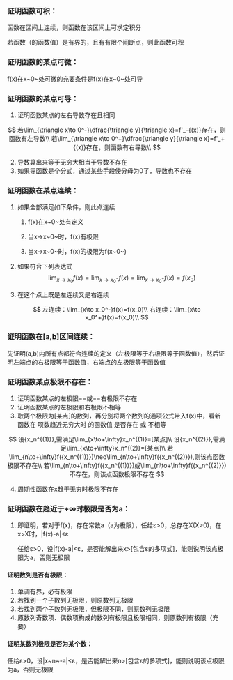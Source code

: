### 证明函数可积：

函数在区间上连续，则函数在该区间上可求定积分

若函数（的函数值）是有界的，且有有限个间断点，则此函数可积

### 证明函数的某点可微：

f(x)在x~0~处可微的充要条件是f(x)在x~0~处可导



### 证明函数的某点可导：

1. 证明函数某点的左右导数存在且相同

$$
若\lim_{\triangle x\to 0^-}\dfrac{\triangle y}{\triangle x}=f'_-{(x)}存在，则函数有左导数\\
若\lim_{\triangle x\to 0^+}\dfrac{\triangle y}{\triangle x}=f'_+{(x)}存在，则函数有右导数\\
$$

2. 导数算出来等于无穷大相当于导数不存在
3. 如果导函数是个分式，通过某些手段使分母为0了，导数也不存在

### 证明函数在某点连续：

1. 如果全部满足如下条件，则此点连续

   1. f(x)在x~0~处有定义

   2. 当x→x~0~时，f(x)有极限

   3. 当x→x~0~时，f(x)的极限为f(x~0~)
   
2. 如果符合下列表达式
$$
\lim_{x\to x_0}f(x)=\lim_{x\to x_0^-}f(x)=\lim_{x\to x_0^+}f(x)=f(x_0)
$$

3. 在这个点上既是左连续又是右连续

$$
左连续：\lim_{x\to x_0^-}f(x)=f(x_0)\\
右连续：\lim_{x\to x_0^+}f(x)=f(x_0)\\
$$

### 证明函数在[a,b]区间连续：

先证明(a,b)内所有点都符合连续的定义（左极限等于右极限等于函数值），然后证明左端点的右极限等于函数值，右端点的左极限等于函数值

### 证明函数某点极限不存在：

1. 证明函数某点的左极限==或==右极限不存在
2. 证明函数某点的左极限和右极限不相等
3. 取两个极限为[某点]的数列，再分别将两个数列的通项公式带入f(x)中，看新函数在 项数趋近无穷大时 的函数值 是否存在 或 不相等

$$
设{x_n^{(1)}},需满足\lim_{x\to+\infty}x_n^{(1)}=[某点]\\
设{x_n^{(2)}},需满足\lim_{x\to+\infty}x_n^{(2)}=[某点]\\
若\lim_{n\to+\infty}f({x_n^{(1)}})\neq\lim_{n\to+\infty}f({x_n^{(2)}}),则该点函数极限不存在\\
若\lim_{n\to+\infty}f({x_n^{(1)}})或\lim_{n\to+\infty}f({x_n^{(2)}})不存在，则该点函数极限不存在
$$

4. 周期性函数在x趋于无穷时极限不存在

### 证明函数在趋近于+∞时极限是否为a：

1. 即证明，若对于f(x)，存在常数a（a为极限），任给ε>0，总存在X(X>0)，在x>X时，|f(x)-a|<ε

   任给ε>0，设|f(x)-a|<ε，是否能解出来x>[包含ε的多项式]，能则说明该点极限为a，否则无极限



#### 证明数列是否有极限：

1. 单调有界，必有极限
2. 若找到一个子数列无极限，则原数列无极限
3. 若找到两个子数列无极限，但极限不同，则原数列无极限
4. 原数列奇数项、偶数项构成的数列有极限且极限相同，则原数列有极限（充要）

#### 证明某数列极限是否为某个数：

任给ε>0，设|x~n~-a|<ε，是否能解出来n>[包含ε的多项式]，能则说明该点极限为a，否则无极限
